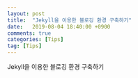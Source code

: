 ```yaml
---
layout: post
title:  "Jekyll을 이용한 블로깅 환경 구축하기"
date:   2019-08-04 18:40:00 +0900
comments: true
categories: [Tips]
tag: [Tips]
---
```

Jekyll을 이용한 블로깅 환경 구축하기


